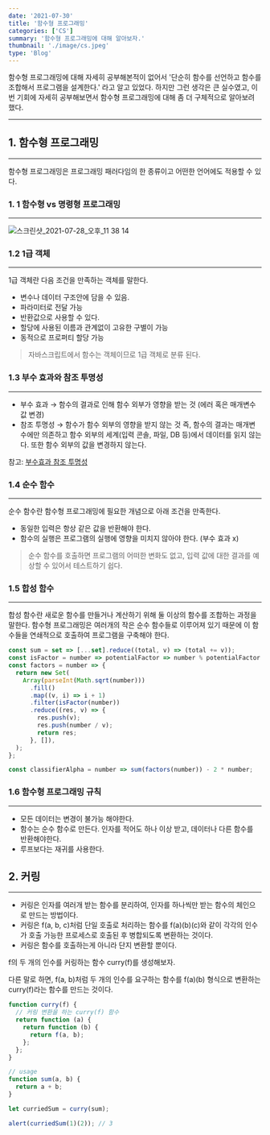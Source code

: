 ```yaml
---
date: '2021-07-30'
title: '함수형 프로그래밍'
categories: ['CS']
summary: '함수형 프로그래밍에 대해 알아보자.'
thumbnail: './image/cs.jpeg'
type: 'Blog'
---
```


함수형 프로그래밍에 대해 자세히 공부해본적이 없어서 '단순히 함수를 선언하고 함수를 조합해서 프로그램을 설계한다.' 라고 알고 있었다. 하지만 그런 생각은 큰 실수였고, 이번 기회에 자세히 공부해보면서 함수형 프로그래밍에 대해 좀 더 구체적으로 알아보려 했다.

---

## 1. 함수형 프로그래밍

---

함수형 프로그래밍은 프로그래밍 패러다임의 한 종류이고 어떤한 언어에도 적용할 수 있다.

### 1. 1 함수형 vs 명령형 프로그래밍

---

![스크린샷_2021-07-28_오후_11 38 14](https://user-images.githubusercontent.com/72444675/159234161-fa189464-b6db-4cd0-9830-ceaa4d3e3250.png)

### 1.2 1급 객체

---

1급 객체란 다음 조건을 만족하는 객체를 말한다.

- 변수나 데이터 구조안에 담을 수 있음.
- 파라미터로 전달 가능
- 반환값으로 사용할 수 있다.
- 할당에 사용된 이름과 관계없이 고유한 구별이 가능
- 동적으로 프로퍼티 할당 가능

> 자바스크립트에서 함수는 객체이므로 1급 객체로 분류 된다.

### 1.3 부수 효과와 참조 투명성

---

- 부수 효과 → 함수의 결과로 인해 함수 외부가 영향을 받는 것 (에러 혹은 매개변수 값 변경)
- 참조 투명성 → 함수가 함수 외부의 영향을 받지 않는 것
  즉, 함수의 결과는 매개변수에만 의존하고 함수 외부의 세계(입력 콘솔, 파일, DB 등)에서 데이터를 읽지 않는다. 또한 함수 외부의 값을 변경하지 않는다.

참고: [부수효과 참조 투명성](https://jinwooe.wordpress.com/2017/12/21/%EB%B6%80%EC%88%98-%ED%9A%A8%EA%B3%BC-side-effect-%EC%B0%B8%EC%A1%B0-%ED%88%AC%EB%AA%85%EC%84%B1-referential-transparency/)

### 1.4 순수 함수

---

순수 함수란 함수형 프로그래밍에 필요한 개념으로 아래 조건을 만족한다.

- 동일한 입력은 항상 같은 값을 반환해야 한다.
- 함수의 실행은 프로그램의 실행에 영향을 미치지 않아야 한다.
  (부수 효과 x)

> 순수 함수를 호출하면 프로그램의 어떠한 변화도 없고, 입력 값에 대한 결과를 예상할 수 있어서 테스트하기 쉽다.

### 1.5 합성 함수

---

합성 함수란 새로운 함수를 만들거나 계산하기 위해 둘 이상의 함수를 조합하는 과정을 말한다. 함수형 프로그래밍은 여러개의 작은 순수 함수들로 이루어져 있기 때문에 이 함수들을 연쇄적으로 호출하여 프로그램을 구축해야 한다.

```jsx
const sum = set => [...set].reduce((total, v) => (total += v));
const isFactor = number => potentialFactor => number % potentialFactor === 0;
const factors = number => {
  return new Set(
    Array(parseInt(Math.sqrt(number)))
      .fill()
      .map((v, i) => i + 1)
      .filter(isFactor(number))
      .reduce((res, v) => {
        res.push(v);
        res.push(number / v);
        return res;
      }, []),
  );
};

const classifierAlpha = number => sum(factors(number)) - 2 * number;
```

### 1.6 함수형 프로그래밍 규칙

---

- 모든 데이터는 변경이 불가능 해야한다.
- 함수는 순수 함수로 만든다. 인자를 적어도 하나 이상 받고, 데이터나 다른 함수를 반환해야한다.
- 루프보다는 재귀를 사용한다.

## 2. 커링

---

- 커링은 인자를 여러개 받는 함수를 분리하여, 인자를 하나씩만 받는 함수의 체인으로 만드는 방법이다.
- 커링은 f(a, b, c)처럼 단일 호출로 처리하는 함수를 f(a)(b)(c)와 같이 각각의 인수가 호출 가능한 프로세스로 호출된 후 병합되도록 변환하는 것이다.
- 커링은 함수를 호출하는게 아니라 단지 변환할 뿐이다.

f의 두 개의 인수를 커링하는 함수 curry(f)를 생성해보자.

다른 말로 하면, f(a, b)처럼 두 개의 인수를 요구하는 함수를 f(a)(b) 형식으로 변환하는 curry(f)라는 함수를 만드는 것이다.

```jsx
function curry(f) {
  // 커링 변환을 하는 curry(f) 함수
  return function (a) {
    return function (b) {
      return f(a, b);
    };
  };
}

// usage
function sum(a, b) {
  return a + b;
}

let curriedSum = curry(sum);

alert(curriedSum(1)(2)); // 3
```
